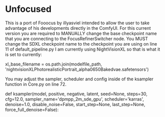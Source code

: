 # Unfocused
This is a port of Fooocus by illyasviel intended to allow the user to take advantage of his developments directly in the ComfyUI.
For this current version you are required to MANUALLY change the base checkpoint name that you are connecting to the FocusRefinerSwitcher node.
You MUST change the SDXL checkpoint name to the checkpoint you are using on line 11 of default_pipeline.py
I am currently using NightVisionXL so that is what it is set to currently:     

xl_base_filename = os.path.join(modelfile_path, 'nightvisionXLPhotorealisticPortrait_alpha0650Bakedvae.safetensors')

You may adjust the sampler, scheduler and config inside of the ksampler function in Core.py on line 72.

def ksampler(model, positive, negative, latent, seed=None, steps=30, cfg=12.0, sampler_name='dpmpp_2m_sde_gpu',
             scheduler='karras', denoise=1.0, disable_noise=False, start_step=None, last_step=None,
             force_full_denoise=False):
